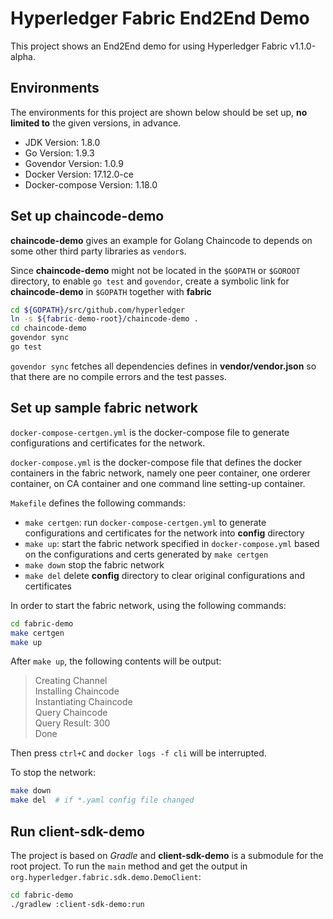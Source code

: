 Hyperledger Fabric End2End Demo
===============================
This project shows an End2End demo for using Hyperledger Fabric v1.1.0-alpha.

## Environments
The environments for this project are shown below should be set up, **no limited 
to** the given versions, in advance. 

+ JDK Version: 1.8.0
+ Go Version: 1.9.3
+ Govendor Version: 1.0.9
+ Docker Version: 17.12.0-ce
+ Docker-compose Version: 1.18.0

## Set up chaincode-demo
**chaincode-demo** gives an example for Golang Chaincode to depends on some
other third party libraries as `vendor`s.

Since **chaincode-demo** might not be located in the `$GOPATH` or `$GOROOT`
directory, to enable `go test` and `govendor`, create a symbolic link for 
**chaincode-demo** in `$GOPATH` together with **fabric**
```bash
cd ${GOPATH}/src/github.com/hyperledger
ln -s ${fabric-demo-root}/chaincode-demo .
cd chaincode-demo
govendor sync
go test
```
`govendor sync` fetches all dependencies defines in **vendor/vendor.json**
so that there are no compile errors and the test passes.

## Set up sample fabric network
`docker-compose-certgen.yml` is the docker-compose file to generate 
configurations and certificates for the network.

`docker-compose.yml` is the docker-compose file that defines the docker
containers in the fabric network, namely one peer container, one orderer
container, on CA container and one command line setting-up container.

`Makefile` defines the following commands:
+ `make certgen`: run `docker-compose-certgen.yml` to generate configurations
and certificates for the network into **config** directory
+ `make up`: start the fabric network specified in `docker-compose.yml` based
on the configurations and certs generated by `make certgen`
+ `make down` stop the fabric network
+ `make del` delete **config** directory to clear original configurations
and certificates 

In order to start the fabric network, using the following commands:
```bash
cd fabric-demo
make certgen
make up
```
After `make up`, the following contents will be output:
> Creating Channel\
> Installing Chaincode\
> Instantiating Chaincode\
> Query Chaincode\
> Query Result: 300\
> Done

Then press `ctrl+C` and `docker logs -f cli` will be interrupted.

To stop the network:
```bash
make down
make del  # if *.yaml config file changed
```

## Run client-sdk-demo 
The project is based on *Gradle* and **client-sdk-demo** is a submodule for 
the root project. To run the `main` method and get the output in 
`org.hyperledger.fabric.sdk.demo.DemoClient`:
```bash
cd fabric-demo
./gradlew :client-sdk-demo:run
```